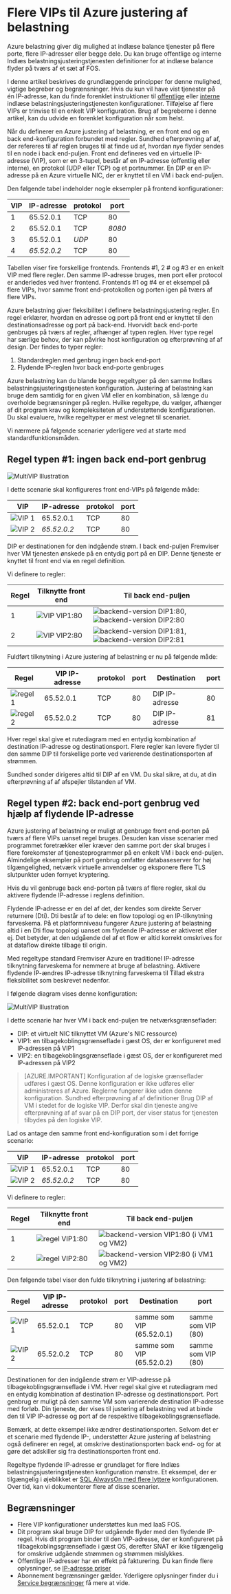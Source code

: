 <properties
   pageTitle="Flere VIPs til Azure justering af belastning | Microsoft Azure"
   description="Oversigt over flere VIPs på Azure justering af belastning"
   services="load-balancer"
   documentationCenter="na"
   authors="chkuhtz"
   manager="narayan"
   editor=""
/>
<tags
   ms.service="load-balancer"
   ms.devlang="na"
   ms.topic="article"
   ms.tgt_pltfrm="na"
   ms.workload="infrastructure-services"
   ms.date="08/11/2016"
   ms.author="chkuhtz"
/>

# <a name="multiple-vips-for-azure-load-balancer"></a>Flere VIPs til Azure justering af belastning

Azure belastning giver dig mulighed at indlæse balance tjenester på flere porte, flere IP-adresser eller begge dele. Du kan bruge offentlige og interne Indlæs belastningsjusteringstjenesten definitioner for at indlæse balance flyder på tværs af et sæt af FOS.

I denne artikel beskrives de grundlæggende principper for denne mulighed, vigtige begreber og begrænsninger. Hvis du kun vil have vist tjenester på én IP-adresse, kan du finde forenklet instruktioner til [offentlige](load-balancer-get-started-internet-portal.md) eller [interne](load-balancer-get-started-ilb-arm-portal.md) indlæse belastningsjusteringstjenesten konfigurationer. Tilføjelse af flere VIPs er trinvise til en enkelt VIP konfiguration. Brug af begreberne i denne artikel, kan du udvide en forenklet konfiguration når som helst.

Når du definerer en Azure justering af belastning, er en front end og en back end-konfiguration forbundet med regler. Sundhed efterprøvning af af, der refereres til af reglen bruges til at finde ud af, hvordan nye flyder sendes til en node i back end-puljen. Front end defineres ved en virtuelle IP-adresse (VIP), som er en 3-tupel, består af en IP-adresse (offentlig eller interne), en protokol (UDP eller TCP) og et portnummer. En DIP er en IP-adresse på en Azure virtuelle NIC, der er knyttet til en VM i back end-puljen.

Den følgende tabel indeholder nogle eksempler på frontend konfigurationer:

| VIP | IP-adresse | protokol | port |
|-----|------------|----------|------|
|1|65.52.0.1|TCP|80|
|2|65.52.0.1|TCP|_8080_|
|3|65.52.0.1|_UDP_|80|
|4|_65.52.0.2_|TCP|80|

Tabellen viser fire forskellige frontends. Frontends #1, 2 # og #3 er en enkelt VIP med flere regler. Den samme IP-adresse bruges, men port eller protocol er anderledes ved hver frontend. Frontends #1 og #4 er et eksempel på flere VIPs, hvor samme front end-protokollen og porten igen på tværs af flere VIPs.

Azure belastning giver fleksibilitet i definere belastningsjustering regler. En regel erklærer, hvordan en adresse og port på front end er knyttet til den destinationsadresse og port på back-end. Hvorvidt back end-porte genbruges på tværs af regler, afhænger af typen reglen. Hver type regel har særlige behov, der kan påvirke host konfiguration og efterprøvning af af design. Der findes to typer regler:

1. Standardreglen med genbrug ingen back end-port
2. Flydende IP-reglen hvor back end-porte genbruges

Azure belastning kan du blande begge regeltyper på den samme Indlæs belastningsjusteringstjenesten konfiguration. Justering af belastning kan bruge dem samtidig for en given VM eller en kombination, så længe du overholde begrænsninger på reglen. Hvilke regeltype, du vælger, afhænger af dit program krav og kompleksiteten af understøttende konfigurationen. Du skal evaluere, hvilke regeltyper er mest velegnet til scenariet.

Vi nærmere på følgende scenarier yderligere ved at starte med standardfunktionsmåden.

## <a name="rule-type-1-no-backend-port-reuse"></a>Regel typen #1: ingen back end-port genbrug

![MultiVIP Illustration](./media/load-balancer-multivip-overview/load-balancer-multivip.png)

I dette scenarie skal konfigureres front end-VIPs på følgende måde:

| VIP | IP-adresse | protokol | port |
|-----|------------|----------|------|
|![VIP](./media/load-balancer-multivip-overview/load-balancer-rule-green.png) 1|65.52.0.1|TCP|80|
|![VIP](./media/load-balancer-multivip-overview/load-balancer-rule-purple.png) 2|*65.52.0.2*|TCP|80|

DIP er destinationen for den indgående strøm. I back end-puljen Fremviser hver VM tjenesten ønskede på en entydig port på en DIP. Denne tjeneste er knyttet til front end via en regel definition.

Vi definere to regler:

| Regel | Tilknytte front end | Til back end-puljen |
|------|--------------|-----------------|
| 1 | ![VIP](./media/load-balancer-multivip-overview/load-balancer-rule-green.png) VIP1:80 | ![backend-version](./media/load-balancer-multivip-overview/load-balancer-rule-green.png) DIP1:80, ![backend-version](./media/load-balancer-multivip-overview/load-balancer-rule-green.png) DIP2:80 |
| 2 | ![VIP](./media/load-balancer-multivip-overview/load-balancer-rule-purple.png) VIP2:80 | ![backend-version](./media/load-balancer-multivip-overview/load-balancer-rule-purple.png) DIP1:81, ![backend-version](./media/load-balancer-multivip-overview/load-balancer-rule-purple.png) DIP2:81 |

Fuldført tilknytning i Azure justering af belastning er nu på følgende måde:

| Regel | VIP IP-adresse | protokol | port | Destination | port |
|------|----------------|----------|------|-----|------|
|![regel](./media/load-balancer-multivip-overview/load-balancer-rule-green.png) 1|65.52.0.1|TCP|80|DIP IP-adresse|80|
|![regel](./media/load-balancer-multivip-overview/load-balancer-rule-purple.png) 2|65.52.0.2|TCP|80|DIP IP-adresse|81|

Hver regel skal give et rutediagram med en entydig kombination af destination IP-adresse og destinationsport. Flere regler kan levere flyder til den samme DIP til forskellige porte ved varierende destinationsporten af strømmen.

Sundhed sonder dirigeres altid til DIP af en VM. Du skal sikre, at du, at din efterprøvning af af afspejler tilstanden af VM.

## <a name="rule-type-2-backend-port-reuse-by-using-floating-ip"></a>Regel typen #2: back end-port genbrug ved hjælp af flydende IP-adresse

Azure justering af belastning er muligt at genbruge front end-porten på tværs af flere VIPs uanset regel bruges. Desuden kan visse scenarier med programmet foretrækker eller kræver den samme port der skal bruges i flere forekomster af tjenesteprogrammer på en enkelt VM i back end-puljen. Almindelige eksempler på port genbrug omfatter databaseserver for høj tilgængelighed, netværk virtuelle anvendelser og eksponere flere TLS slutpunkter uden fornyet kryptering.

Hvis du vil genbruge back end-porten på tværs af flere regler, skal du aktivere flydende IP-adresse i reglens definition.

Flydende IP-adresse er en del af det, der kendes som direkte Server returnere (Dti). Dti består af to dele: en flow topologi og en IP-tilknytning farveskema. På et platformniveau fungerer Azure justering af belastning altid i en Dti flow topologi uanset om flydende IP-adresse er aktiveret eller ej. Det betyder, at den udgående del af et flow er altid korrekt omskrives for at dataflow direkte tilbage til origin.

Med regeltype standard Fremviser Azure en traditionel IP-adresse tilknytning farveskema for nemmere at bruge af belastning. Aktivere flydende IP-ændres IP-adresse tilknytning farveskema til Tillad ekstra fleksibilitet som beskrevet nedenfor.

I følgende diagram vises denne konfiguration:

![MultiVIP Illustration](./media/load-balancer-multivip-overview/load-balancer-multivip-dsr.png)

I dette scenarie har hver VM i back end-puljen tre netværksgrænseflader:

* DIP: et virtuelt NIC tilknyttet VM (Azure's NIC ressource)
* VIP1: en tilbagekoblingsgrænseflade i gæst OS, der er konfigureret med IP-adressen på VIP1
* VIP2: en tilbagekoblingsgrænseflade i gæst OS, der er konfigureret med IP-adressen på VIP2

>[AZURE.IMPORTANT] Konfiguration af de logiske grænseflader udføres i gæst OS. Denne konfiguration er ikke udføres eller administreres af Azure. Reglerne fungerer ikke uden denne konfiguration. Sundhed efterprøvning af af definitioner Brug DIP af VM i stedet for de logiske VIP. Derfor skal din tjeneste angive efterprøvning af af svar på en DIP port, der viser status for tjenesten tilbydes på den logiske VIP.

Lad os antage den samme front end-konfiguration som i det forrige scenario:

| VIP | IP-adresse | protokol | port |
|-----|------------|----------|------|
|![VIP](./media/load-balancer-multivip-overview/load-balancer-rule-green.png) 1|65.52.0.1|TCP|80|
|![VIP](./media/load-balancer-multivip-overview/load-balancer-rule-purple.png) 2|*65.52.0.2*|TCP|80|

Vi definere to regler:

| Regel | Tilknytte front end | Til back end-puljen |
|------|--------------|-----------------|
| 1 | ![regel](./media/load-balancer-multivip-overview/load-balancer-rule-green.png) VIP1:80 | ![backend-version](./media/load-balancer-multivip-overview/load-balancer-rule-green.png) VIP1:80 (i VM1 og VM2) |
| 2 | ![regel](./media/load-balancer-multivip-overview/load-balancer-rule-purple.png) VIP2:80 | ![backend-version](./media/load-balancer-multivip-overview/load-balancer-rule-purple.png) VIP2:80 (i VM1 og VM2) |

Den følgende tabel viser den fulde tilknytning i justering af belastning:

| Regel | VIP IP-adresse | protokol | port | Destination | port |
|------|----------------|----------|------|-------------|------|
|![VIP](./media/load-balancer-multivip-overview/load-balancer-rule-green.png) 1|65.52.0.1|TCP|80|samme som VIP (65.52.0.1)|samme som VIP (80)|
|![VIP](./media/load-balancer-multivip-overview/load-balancer-rule-purple.png) 2|65.52.0.2|TCP|80|samme som VIP (65.52.0.2)|samme som VIP (80)|

Destinationen for den indgående strøm er VIP-adresse på tilbagekoblingsgrænseflade i VM. Hver regel skal give et rutediagram med en entydig kombination af destination IP-adresse og destinationsport. Port genbrug er muligt på den samme VM som varierende destination IP-adresse med forløb. Din tjeneste, der vises til justering af belastning ved at binde den til VIP IP-adresse og port af de respektive tilbagekoblingsgrænseflade.

Bemærk, at dette eksempel ikke ændrer destinationsporten. Selvom det er et scenarie med flydende IP-, understøtter Azure justering af belastning også definerer en regel, at omskrive destinationsporten back end- og for at gøre det adskiller sig fra destinationsporten front end.

Regeltype flydende IP-adresse er grundlaget for flere Indlæs belastningsjusteringstjenesten konfiguration mønstre. Et eksempel, der er tilgængelig i øjeblikket er [SQL AlwaysOn med flere lyttere](../virtual-machines/virtual-machines-windows-portal-sql-ps-alwayson-int-listener.md) konfigurationen. Over tid, kan vi dokumenterer flere af disse scenarier.

## <a name="limitations"></a>Begrænsninger

* Flere VIP konfigurationer understøttes kun med IaaS FOS.
* Dit program skal bruge DIP for udgående flyder med den flydende IP-regel. Hvis dit program binder til den VIP-adresse, der er konfigureret på tilbagekoblingsgrænseflade i gæst OS, derefter SNAT er ikke tilgængelig for omskrive udgående strømmen og strømmen mislykkes.
* Offentlige IP-adresser har en effekt på fakturering. Du kan finde flere oplysninger, se [IP-adresse priser](https://azure.microsoft.com/pricing/details/ip-addresses/)
* Abonnement begrænsninger gælder. Yderligere oplysninger finder du i [Service begrænsninger](../azure-subscription-service-limits.md#networking-limits) få mere at vide.
